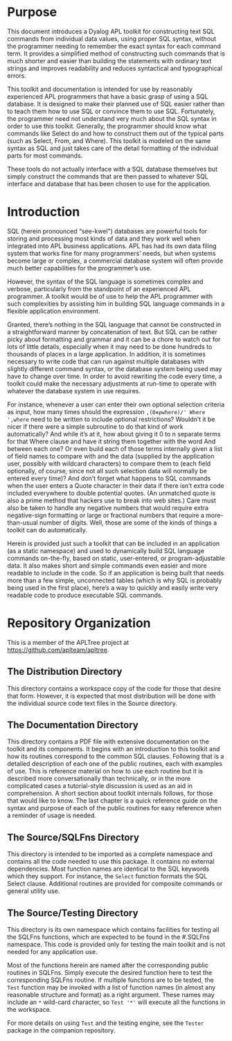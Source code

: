 # Purpose

This document introduces a Dyalog APL toolkit for constructing text SQL commands from individual data values, using proper SQL syntax, without the programmer needing to remember the exact syntax for each command term.  It provides a simplified method of constructing such commands that is much shorter and easier than building the statements with ordinary text strings and improves readability and reduces syntactical and typographical errors.

This toolkit and documentation is intended for use by reasonably experienced APL programmers that have a basic grasp of using a SQL database.  It is designed to make their planned use of SQL easier rather than to teach them how to use SQL or convince them to use SQL.  Fortunately, the programmer need not understand very much about the SQL syntax in order to use this toolkit.  Generally, the programmer should know what commands like Select do and how to construct them out of the typical parts (such as Select, From, and Where).  This toolkit is modeled on the same syntax as SQL and just takes care of the detail formatting of the individual parts for most commands.

These tools do not actually interface with a SQL database themselves but simply construct the commands that are then passed to whatever SQL interface and database that has been chosen to use for the application.

# Introduction

SQL (herein pronounced “see-kwel”) databases are powerful tools for storing and processing most kinds of data and they work well when integrated into APL business applications.  APL has had its own data filing system that works fine for many programmers’ needs, but when systems become large or complex, a commercial database system will often provide much better capabilities for the programmer’s use.

However, the syntax of the SQL language is sometimes complex and verbose, particularly from the standpoint of an experienced APL programmer.  A toolkit would be of use to help the APL programmer with such complexities by assisting him in building SQL language commands in a flexible application environment.

Granted, there’s nothing in the SQL language that cannot be constructed in a straightforward manner by concatenation of text.  But SQL can be rather picky about formatting and grammar and it can be a chore to watch out for lots of little details, especially when it may need to be done hundreds to thousands of places in a large application.  In addition, it is sometimes necessary to write code that can run against multiple databases with slightly different command syntax, or the database system being used may have to change over time.  In order to avoid rewriting the code every time, a toolkit could make the necessary adjustments at run-time to operate with whatever the database system in use requires.

For instance, whenever a user can enter their own optional selection criteria as input, how many times should the expression `,(0∊⍴where)/' Where ',where` need to be written to include optional restrictions? Wouldn’t it be nicer if there were a simple subroutine to do that kind of work automatically?  And while it’s at it, how about giving it 0 to n separate terms for that Where clause and have it string them together with the word And between each one?  Or even build each of those terms internally given a list of field names to compare with and the data (supplied by the application user, possibly with wildcard characters) to compare them to (each field optionally, of course, since not all such selection data will normally be entered every time)?  And don’t forget what happens to SQL commands when the user enters a Quote character in their data if there isn’t extra code included everywhere to double potential quotes.  (An unmatched quote is also a prime method that hackers use to break into web sites.)  Care must also be taken to handle any negative numbers that would require extra negative-sign formatting or large or fractional numbers that require a more-than-usual number of digits.  Well, those are some of the kinds of things a toolkit can do automatically.

Herein is provided just such a toolkit that can be included in an application (as a static namespace) and used to dynamically build SQL language commands on-the-fly, based on static, user-entered, or program-adjustable data.  It also makes short and simple commands even easier and more readable to include in the code.  So if an application is being built that needs more than a few simple, unconnected tables (which is why SQL is probably being used in the first place), here’s a way to quickly and easily write very readable code to produce executable SQL commands.

# Repository Organization

This is a member of the APLTree project at https://github.com/aplteam/apltree.

## The Distribution Directory

This directory contains a workspace copy of the code for those that desire that form.  However, it is expected that most distribution will be done with the individual source code text files in the Source directory.

## The Documentation Directory

This directory contains a PDF file with extensive documentation on the toolkit and its components.  It begins with an introduction to this toolkit and how its routines correspond to the common SQL clauses.  Following that is a detailed description of each one of the public routines, each with examples of use.  This is reference material on how to use each routine but it is described more conversationally than technically, or in the more complicated cases a tutorial-style discussion is used as an aid in comprehension.  A short section about toolkit internals follows, for those that would like to know.  The last chapter is a quick reference guide on the syntax and purpose of each of the public routines for easy reference when a reminder of usage is needed.

## The Source/SQLFns Directory

This directory is intended to be imported as a complete namespace and contains all the code needed to use this package.  It contains no external dependencies.  Most function names are identical to the SQL keywords which they support.  For instance, the `Select` function formats the SQL Select clause.  Additional routines are provided for composite commands or general utility use.

## The Source/Testing Directory

This directory is its own namespace which contains facilities for testing all the SQLFns functions, which are expected to be found in the #.SQLFns namespace.  This code is provided only for testing the main toolkit and is not needed for any application use.

Most of the functions herein are named after the corresponding public routines in SQLFns.  Simply execute the desired function here to test the corresponding SQLFns routine.  If multiple functions are to be tested, the `Test` function may be invoked with a list of function names (in almost any reasonable structure and format) as a right argument.  These names may include an `*` wild-card character, so `Test '*'` will execute all the functions in the workspace.

For more details on using `Test` and the testing engine, see the `Tester` package in the companion repository.